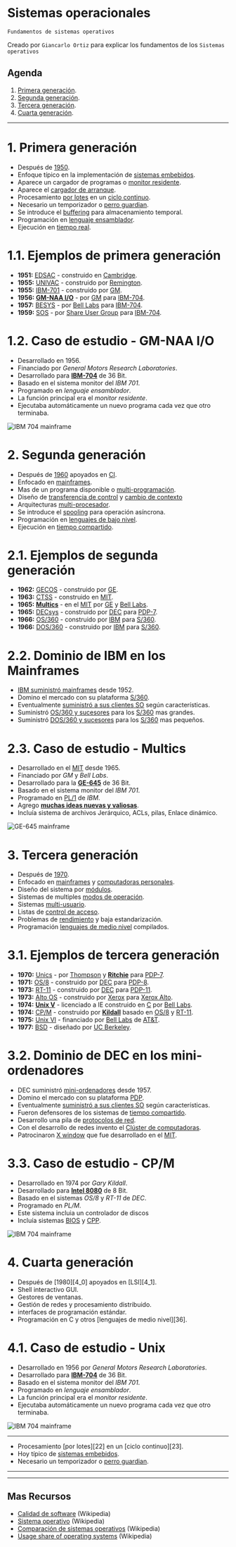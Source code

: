 # Sistemas operacionales
<p><code>Fundamentos de sistemas operativos</code></p>
<p>Creado por <code>Giancarlo Ortiz</code> para explicar los fundamentos de los <code>Sistemas operativos</code></p>

## Agenda
1. [Primera generación](#1-primera-generación).
1. [Segunda generación](#2-segunda-generación).
1. [Tercera generación](#3-tercera-generación).
1. [Cuarta generación](#4-cuarta-generación).


---
# 1. Primera generación
* Después de [1950][1_0].
* Enfoque típico en la implementación de [sistemas embebidos][1_1].
* Aparece un cargador de programas o [monitor residente][1_2].
* Aparece el [cargador de arranque][1_3].
* Procesamiento [por lotes][1_4] en un [ciclo continuo][1_5].
* Necesario un temporizador o [perro guardian][1_6].
* Se introduce el [buffering][1_7] para almacenamiento temporal.
* Programación en [lenguaje ensamblador][1_8].
* Ejecución en [tiempo real][1_9].


# 1.1. Ejemplos de primera generación
* __1951:__ [EDSAC][11_1] - construido en [Cambridge][11_2].    
* __1955:__ [UNIVAC][11_3] - construido por [Remington][11_4].
* __1955:__ [IBM-701][11_5] - construido por [GM][11_6].
* __1956:__ [__GM-NAA I/O__][11_7] - por [GM][11_6] para [IBM-704][11_8].
* __1957:__ [BESYS][11_9] - por [Bell Labs][11_10] para [IBM-704][11_8].
* __1959:__ [SOS][11_11] - por [Share User Group][11_12] para [IBM-704][11_8].


# 1.2. Caso de estudio - GM-NAA I/O
* Desarrollado en 1956.
* Financiado por _General Motors Research Laboratories_.
* Desarrollado para [__IBM-704__][11_8] de 36 Bit.
* Basado en el sistema monitor del _IBM 701_.
* Programado en	_lenguaje ensamblador_.
* La función principal era el _monitor residente_.
* Ejecutaba automáticamente un nuevo programa cada vez que  otro terminaba.

![IBM 704 mainframe](img/ibm_704_mainframe.png "IBM 704")


# 2. Segunda generación
* Después de [1960][2_0] apoyados en [CI][2_1].
* Enfocado en [mainframes][2_2]. 
* Mas de un programa disponible o [multi-programación][2_3].
* Diseño de [transferencia de control][2_4] y [cambio de contexto][2_5]
* Arquitecturas [multi-procesador][2_6].
* Se introduce el [spooling][2_7] para operación asíncrona.
* Programación en [lenguajes de bajo nivel][2_8].
* Ejecución en [tiempo compartido][2_9].


# 2.1. Ejemplos de segunda generación
* __1962:__ [GECOS][21_1] - construido por [GE][21_2].
* __1963:__ [CTSS][21_3] - construido en [MIT][21_4].  
* __1965:__ [__Multics__][21_5] - en el [MIT][21_4] por [GE][21_2] y [Bell Labs][11_10].
* __1965:__ [DECsys][21_6] - construido por [DEC][21_7] para [PDP-7][21_8]. 
* __1966:__ [OS/360][21_9] - construido por [IBM][21_11] para [S/360][21_12]. 
* __1966:__ [DOS/360][21_10] - construido por [IBM][21_11] para [S/360][21_12].

# 2.2. Dominio de IBM en los Mainframes
* [IBM suministró mainframes][22_0] desde 1952.
* Domino el mercado con su plataforma [S/360][21_12].
* Eventualmente [suministró a sus clientes SO][22_1] según características.
* Suministró [OS/360 y sucesores][22_2] para los [S/360][21_12] mas grandes.
* Suministró [DOS/360 y sucesores][22_3] para los [S/360][21_12] mas pequeños.


# 2.3. Caso de estudio - Multics
* Desarrollado en el [MIT][21_4] desde 1965.
* Financiado por _GM_ y _Bell Labs_.
* Desarrollado para la [__GE-645__][23_0] de 36 Bit.
* Basado en el sistema monitor del _IBM 701_.
* Programado en	[PL/1][23_1] de _IBM_.
* Agrego [__muchas ideas nuevas y valiosas__][23_2].
* Incluía sistema de archivos Jerárquico, ACLs, pilas, Enlace dinámico.

![GE-645 mainframe](img/GE_645_mainframe.png "GE 645")


# 3. Tercera generación
* Después de [1970][3_0].
* Enfocado en [mainframes][2_2] y [computadoras personales][3_1].
* Diseño del sistema por [módulos][3_2].
* Sistemas de multiples [modos de operación][3_3].
* Sistemas [multi-usuario][3_4].
* Listas de [control de acceso][3_5].
* Problemas de [rendimiento][3_6] y baja estandarización.
* Programación [lenguajes de medio nivel][2_7] compilados.


# 3.1. Ejemplos de tercera generación
* __1970:__ [Unics][31_1] - por [Thompson][31_2] y [__Ritchie__][31_3] para [PDP-7][21_8].
* __1971:__ [OS/8][31_4] - construido por [DEC][21_7] para [PDP-8][31_5].
* __1973:__ [RT-11][31_6] - construido por [DEC][21_7] para [PDP-11][31_7].
* __1973:__ [Alto OS][31_8] - construido por [Xerox][31_9] para [Xerox Alto][31_10].
* __1974:__ [__Unix V__][31_11] - licenciado a IE construido en [C][31_12] por [Bell Labs][11_10].
* __1974:__ [CP/M][31_13] - construido por [__Kildall__][31_14] basado en [OS/8][31_4] y [RT-11][31_6].
* __1975:__ [Unix VI][31_11] - financiado por [Bell Labs][11_10] de [AT&T][31_15].
* __1977:__ [BSD][31_16] - diseñado por [UC Berkeley][31_17]. 


# 3.2. Dominio de DEC en los mini-ordenadores
* DEC suministró [mini-ordenadores][32_0] desde 1957.
* Domino el mercado con su plataforma [PDP][32_1].
* Eventualmente [suministró a sus clientes SO][32_2] según características.
* Fueron defensores de los sistemas de [tiempo compartido][32_3].
* Desarrollo una pila de [protocolos de red][32_4].
* Con el desarrollo de redes invento el [Clúster de computadoras][32_5].
* Patrocinaron [X window][32_6] que fue desarrollado en el [MIT][21_4].


# 3.3. Caso de estudio - CP/M
* Desarrollado en 1974 por _Gary Kildall_.
* Desarrollado para [__Intel 8080__][33_1] de 8 Bit.
* Basado en el sistemas _OS/8_ y _RT-11_ de _DEC_.
* Programado en	_PL/M_.
* Este sistema incluia un controlador de discos
* Incluía sistemas [BIOS][33_2] y [CPP][33_4].

![IBM 704 mainframe](img/ibm_704_mainframe.png "IBM 704")

[32_0]:https://es.wikipedia.org/wiki/Minicomputadora
[32_1]:https://es.wikipedia.org/wiki/Programmed_Data_Processor
[32_2]:https://en.wikipedia.org/wiki/Category:DEC_operating_systems
[32_3]:https://en.wikipedia.org/wiki/Time-sharing_system_evolution
[32_4]:https://en.wikipedia.org/wiki/DECnet
[32_5]:https://es.wikipedia.org/wiki/Cl%C3%BAster_de_computadoras
[32_6]:https://es.wikipedia.org/wiki/Sistema_de_ventanas_X
[33_1]:https://es.wikipedia.org/wiki/Intel_8080
[33_2]:https://es.wikipedia.org/wiki/BIOS
[33_3]:https://en.wikipedia.org/wiki/CP/M#BDOS
[33_4]:https://es.wikipedia.org/wiki/Interfaz_de_l%C3%ADnea_de_comandos


# 4. Cuarta generación
* Después de [1980][4_0] apoyados en [LSI][4_1].
* Shell interactivo GUI.
* Gestores de ventanas.
* Gestión de redes y procesamiento distribuido.
* interfaces de programación estándar.
* Programación en C y otros [lenguajes de medio nivel][36].


# 4.1. Caso de estudio - Unix
* Desarrollado en 1956 por _General Motors Research Laboratories_.
* Desarrollado para [__IBM-704__][11_8] de 36 Bit.
* Basado en el sistema monitor del _IBM 701_.
* Programado en	_lenguaje ensamblador_.
* La función principal era el _monitor residente_.
* Ejecutaba automáticamente un nuevo programa cada vez que  otro terminaba.

![IBM 704 mainframe](img/ibm_704_mainframe.png "IBM 704")


---
* Procesamiento [por lotes][22] en un [ciclo continuo][23].
* Hoy típico de [sistemas embebidos][26].
* Necesario un temporizador o [perro guardian][29].


[1_0]:https://es.wikipedia.org/wiki/Categor%C3%ADa:Ordenadores_de_la_d%C3%A9cada_de_1950
[1_1]:https://es.wikipedia.org/wiki/Sistema_embebido
[1_2]:https://es.wikipedia.org/wiki/Monitor_residente
[1_3]:https://es.wikipedia.org/wiki/Cargador_de_arranque
[1_4]:https://es.wikipedia.org/wiki/Procesamiento_por_lotes
[1_5]:https://es.wikipedia.org/wiki/Bucle_(programaci%C3%B3n)#
[1_6]:https://es.wikipedia.org/wiki/Perro_guardi%C3%A1n_(electr%C3%B3nica)#
[1_7]:https://es.wikipedia.org/wiki/B%C3%BAfer_de_datos
[1_8]:https://es.wikipedia.org/wiki/Lenguaje_ensamblador
[1_9]:https://es.wikipedia.org/wiki/Tiempo_real
[11_1]:https://es.wikipedia.org/wiki/EDSAC
[11_2]:https://es.wikipedia.org/wiki/Universidad_de_Cambridge
[11_3]:https://es.wikipedia.org/wiki/UNIVAC_1103
[11_4]:https://es.wikipedia.org/wiki/Remington_Rand
[11_5]:https://es.wikipedia.org/wiki/IBM_701
[11_6]:https://es.wikipedia.org/wiki/General_Motors
[11_7]:https://es.wikipedia.org/wiki/GM-NAA_I/O
[11_8]:https://es.wikipedia.org/wiki/IBM_704
[11_9]:https://en.wikipedia.org/wiki/BESYS
[11_10]:https://es.wikipedia.org/wiki/Bell_Labs
[11_11]:https://es.wikipedia.org/wiki/SHARE_Operating_System
[11_12]:https://en.wikipedia.org/wiki/SHARE_(computing)#

[2_0]:https://es.wikipedia.org/wiki/Categor%C3%ADa:Ordenadores_de_la_d%C3%A9cada_de_1960
[2_1]:https://es.wikipedia.org/wiki/Circuito_integrado
[2_2]:https://es.wikipedia.org/wiki/Unidad_central
[2_3]:https://es.wikipedia.org/wiki/Multiprogramaci%C3%B3n
[2_4]:https://es.wikipedia.org/wiki/Estructuras_de_control#Transferencia_de_control
[2_5]:https://es.wikipedia.org/wiki/Cambio_de_contexto
[2_6]:https://es.wikipedia.org/wiki/Multiprocesador
[2_7]:https://es.wikipedia.org/wiki/Spooling
[2_8]:https://es.wikipedia.org/wiki/Lenguaje_de_bajo_nivel
[2_9]:https://es.wikipedia.org/wiki/Tiempo_compartido_(inform%C3%A1tica)#
[21_1]:https://es.wikipedia.org/wiki/GCOS
[21_2]:https://es.wikipedia.org/wiki/General_Electric
[21_3]:https://es.wikipedia.org/wiki/Compatible_Time-Sharing_System
[21_4]:https://es.wikipedia.org/wiki/Instituto_de_Tecnolog%C3%ADa_de_Massachusetts
[21_5]:https://es.wikipedia.org/wiki/Multics
[21_6]:https://en.wikipedia.org/wiki/PDP-7#Software
[21_7]:https://es.wikipedia.org/wiki/Digital_Equipment_Corporation
[21_8]:https://es.wikipedia.org/wiki/PDP-7
[21_9]:https://es.wikipedia.org/wiki/OS/360
[21_10]:https://es.wikipedia.org/wiki/OS/360
[21_11]:https://es.wikipedia.org/wiki/IBM
[21_12]:https://es.wikipedia.org/wiki/IBM_S/360
[22_0]:https://es.wikipedia.org/wiki/Sistema_IBM_de_gran_porte_(mainframe)#
[22_1]:https://en.wikipedia.org/wiki/History_of_IBM_mainframe_operating_systems
[22_2]:https://en.wikipedia.org/wiki/DOS/360_and_successors
[22_3]:https://en.wikipedia.org/wiki/OS/360_and_successors
[23_0]:https://es.wikipedia.org/wiki/Serie_GE-600
[23_1]:https://es.wikipedia.org/wiki/PL/1
[23_2]:http://web.mit.edu/Saltzer/www/multics.html

[3_0]:https://es.wikipedia.org/wiki/Anexo:Cronolog%C3%ADa_de_los_sistemas_operativos#1970
[3_1]:https://es.wikipedia.org/wiki/Computadora_personal
[3_2]:https://es.wikipedia.org/wiki/Programaci%C3%B3n_modular
[3_3]:-
[3_4]:https://es.wikipedia.org/wiki/Multiusuario
[3_5]:https://es.wikipedia.org/wiki/ACL
[3_6]:https://es.wikipedia.org/wiki/Rendimiento_del_equipo

[31_1]:https://en.wikipedia.org/wiki/Unix
[31_2]:https://es.wikipedia.org/wiki/Ken_Thompson
[31_3]:https://es.wikipedia.org/wiki/Dennis_Ritchie
[31_4]:https://en.wikipedia.org/wiki/OS/8
[31_5]:https://es.wikipedia.org/wiki/PDP-8
[31_6]:https://es.wikipedia.org/wiki/RT-11
[31_7]:https://es.wikipedia.org/wiki/PDP-11
[31_8]:https://es.wikipedia.org/wiki/Xerox_Alto
[31_9]:https://es.wikipedia.org/wiki/PARC
[31_10]:https://es.wikipedia.org/wiki/Xerox_Alto
[31_11]:https://en.wikipedia.org/wiki/Research_Unix
[31_12]:https://es.wikipedia.org/wiki/C_(lenguaje_de_programaci%C3%B3n)#
[31_13]:https://es.wikipedia.org/wiki/CP/M
[31_14]:https://es.wikipedia.org/wiki/Gary_Kildall
[31_15]:https://es.wikipedia.org/wiki/AT%26T
[31_16]:https://es.wikipedia.org/wiki/Berkeley_Software_Distribution
[31_17]:https://es.wikipedia.org/wiki/Universidad_de_California_en_Berkeley

---
[11_]:https://es.wikipedia.org/wiki/Cargador_de_arranque
[26]:https://es.wikipedia.org/wiki/Sistema_embebido
[29]:https://es.wikipedia.org/wiki/Perro_guardi%C3%A1n_(electr%C3%B3nica)#


---
## Mas Recursos
- [Calidad de software](https://es.wikipedia.org/wiki/Calidad_de_software) (Wikipedia)
- [Sistema operativo](https://es.wikipedia.org/wiki/Sistema_operativo) (Wikipedia)
- [Comparación de sistemas operativos](https://es.wikipedia.org/wiki/Anexo:Comparaci%C3%B3n_de_sistemas_operativos) (Wikipedia)
- [Usage share of operating systems](https://en.wikipedia.org/wiki/Usage_share_of_operating_systems) (Wikipedia)